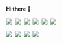 #### Hi there 👋

<p><img src="https://img.shields.io/badge/name-lotharschulz-brightgreen" />&nbsp;
  <a href="https://www.lotharschulz.info/"><img src="https://img.shields.io/badge/blog-lotharschulz.info-red" /></a>&nbsp;
  <a href="https://github.com/lotharschulz"><img src="https://img.shields.io/github/followers/lotharschulz?label=follow&style=social" /></a>&nbsp;
  <a href="https://codeberg.org/lotharschulz"><img src="https://img.shields.io/badge/codeberg-lotharschulz-yellowgreen" /></a>&nbsp;
  <a href="http://de.linkedin.com/in/lotharschulz/"><img src="https://img.shields.io/badge/-lotharschulz-blue?logo=Linkedin&logoColor=white" /></a>&nbsp;
  <a href="https://twitter.com/lothar_schulz"><img src="https://img.shields.io/twitter/follow/lothar_schulz?style=social" /></a>&nbsp;</p>
  
<p><a href="https://mastodon.technology/@lotharschulz"><img src="https://img.shields.io/badge/-lotharschulz-green?logo=Mastodon&logoColor=white" /></a>&nbsp;
  <a href="https://www.lotharschulz.info/talks/"><img src="https://img.shields.io/badge/lotharschulz-talks-informational" /></a>&nbsp;
  <a href="https://www.lotharschulz.info/talks/"><img src="https://img.shields.io/badge/speakerdeck-lotharschulz-0192b4" /></a>&nbsp;
  <a href="http://bit.ly/2zVLbWh"><img src="https://img.shields.io/badge/curl--L http://bit.ly/2zVLbWh-434343" /></a></p>

